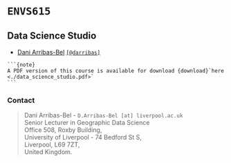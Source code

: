 # `ENVS615`

## Data Science Studio

- [Dani Arribas-Bel](https://darribas.org) [`[@darribas]`](https://twitter.com/darribas)

````{margin}
```{note}
A PDF version of this course is available for download {download}`here <./data_science_studio.pdf>`
```
````

### Contact

> Dani Arribas-Bel - `D.Arribas-Bel [at] liverpool.ac.uk`  
Senior Lecturer in Geographic Data Science  
Office 508, Roxby Building,  
University of Liverpool - 74 Bedford St S,  
Liverpool, L69 7ZT,  
United Kingdom.

